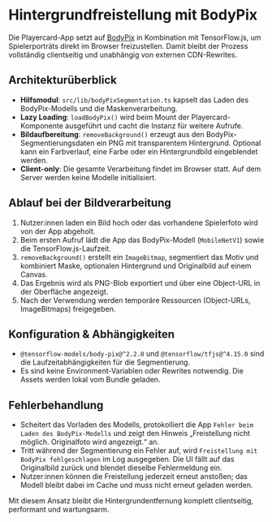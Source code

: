 # Hintergrundfreistellung mit BodyPix

Die Playercard-App setzt auf [BodyPix](https://github.com/tensorflow/tfjs-models/tree/master/body-pix) in Kombination mit TensorFlow.js,
um Spielerporträts direkt im Browser freizustellen. Damit bleibt der Prozess vollständig clientseitig und unabhängig von externen CDN-Rewrites.

## Architekturüberblick

- **Hilfsmodul**: `src/lib/bodyPixSegmentation.ts` kapselt das Laden des BodyPix-Modells und die Maskenverarbeitung.
- **Lazy Loading**: `loadBodyPix()` wird beim Mount der Playercard-Komponente ausgeführt und cacht die Instanz für weitere Aufrufe.
- **Bildaufbereitung**: `removeBackground()` erzeugt aus den BodyPix-Segmentierungsdaten ein PNG mit transparentem Hintergrund. Optional kann ein Farbverlauf, eine Farbe oder ein Hintergrundbild eingeblendet werden.
- **Client-only**: Die gesamte Verarbeitung findet im Browser statt. Auf dem Server werden keine Modelle initialisiert.

## Ablauf bei der Bildverarbeitung

1. Nutzer:innen laden ein Bild hoch oder das vorhandene Spielerfoto wird von der App abgeholt.
2. Beim ersten Aufruf lädt die App das BodyPix-Modell (`MobileNetV1`) sowie die TensorFlow.js-Laufzeit.
3. `removeBackground()` erstellt ein `ImageBitmap`, segmentiert das Motiv und kombiniert Maske, optionalen Hintergrund und Originalbild auf einem Canvas.
4. Das Ergebnis wird als PNG-Blob exportiert und über eine Object-URL in der Oberfläche angezeigt.
5. Nach der Verwendung werden temporäre Ressourcen (Object-URLs, ImageBitmaps) freigegeben.

## Konfiguration & Abhängigkeiten

- `@tensorflow-models/body-pix@^2.2.0` und `@tensorflow/tfjs@^4.15.0` sind die Laufzeitabhängigkeiten für die Segmentierung.
- Es sind keine Environment-Variablen oder Rewrites notwendig. Die Assets werden lokal vom Bundle geladen.

## Fehlerbehandlung

- Scheitert das Vorladen des Modells, protokolliert die App `Fehler beim Laden des BodyPix-Modells` und zeigt den Hinweis „Freistellung nicht möglich. Originalfoto wird angezeigt.“ an.
- Tritt während der Segmentierung ein Fehler auf, wird `Freistellung mit BodyPix fehlgeschlagen` im Log ausgegeben. Die UI fällt auf das Originalbild zurück und blendet dieselbe Fehlermeldung ein.
- Nutzer:innen können die Freistellung jederzeit erneut anstoßen; das Modell bleibt dabei im Cache und muss nicht erneut geladen werden.

Mit diesem Ansatz bleibt die Hintergrundentfernung komplett clientseitig, performant und wartungsarm.
